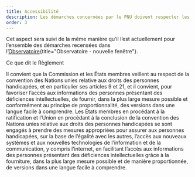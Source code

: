 ```yaml
---
title: Accessibilité
description: Les démarches concernées par le PNU doivent respecter les règles d’accessibilité.
order: 3
---
```


Cet aspect sera suivi de la même manière qu’il l’est actuellement pour l’ensemble des démarches recensées dans l’[Observatoire](https://observatoire.numerique.gouv.fr){title="Observatoire - nouvelle fenêtre"}.

<div class="fr-callout"> 
<p class="fr-callout__title  fr-mb-4w">Ce que dit le Règlement</p> 
<p class="fr-callout__text">Il convient que la Commission et les États membres veillent au respect de la convention des Nations unies relative aux droits des personnes handicapées, et en particulier ses articles 9 et 21, et il convient, pour favoriser l’accès aux informations des personnes présentant des déficiences intellectuelles, de fournir, dans la plus large mesure possible et conformément au principe de proportionnalité, des versions dans une langue facile à comprendre. Les États membres en procédant à la ratification et l’Union en procédant à la conclusion de la convention des Nations unies relative aux droits des personnes handicapées se sont engagés à prendre des mesures appropriées pour assurer aux personnes handicapées, sur la base de l’égalité avec les autres, l’accès aux nouveaux systèmes et aux nouvelles technologies de l’information et de la communication, y compris l’internet, en facilitant l’accès aux informations des personnes présentant des déficiences intellectuelles grâce à la fourniture, dans la plus large mesure possible et de manière proportionnée, de versions dans une langue facile à comprendre.</p> 
</div> 
